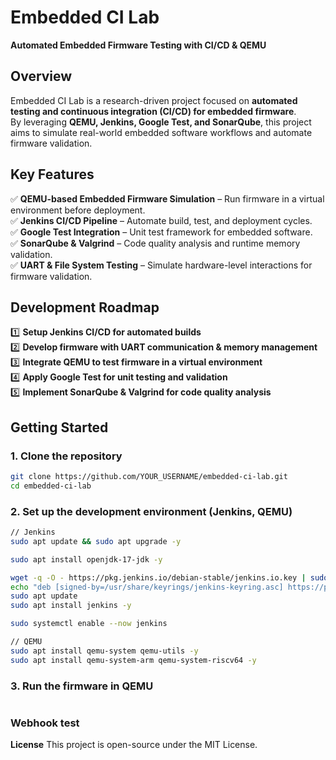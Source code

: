 # Embedded CI Lab  
**Automated Embedded Firmware Testing with CI/CD & QEMU**  

## Overview  
Embedded CI Lab is a research-driven project focused on **automated testing and continuous integration (CI/CD) for embedded firmware**.  
By leveraging **QEMU, Jenkins, Google Test, and SonarQube**, this project aims to simulate real-world embedded software workflows and automate firmware validation.  

## Key Features  
✅ **QEMU-based Embedded Firmware Simulation** – Run firmware in a virtual environment before deployment.  
✅ **Jenkins CI/CD Pipeline** – Automate build, test, and deployment cycles.  
✅ **Google Test Integration** – Unit test framework for embedded software.  
✅ **SonarQube & Valgrind** – Code quality analysis and runtime memory validation.  
✅ **UART & File System Testing** – Simulate hardware-level interactions for firmware validation.  

## Development Roadmap  
1️⃣ **Setup Jenkins CI/CD for automated builds**  
2️⃣ **Develop firmware with UART communication & memory management**  
3️⃣ **Integrate QEMU to test firmware in a virtual environment**  
4️⃣ **Apply Google Test for unit testing and validation**  
5️⃣ **Implement SonarQube & Valgrind for code quality analysis**  

## Getting Started  
### 1. Clone the repository  
```bash
git clone https://github.com/YOUR_USERNAME/embedded-ci-lab.git
cd embedded-ci-lab
```
### 2. Set up the development environment (Jenkins, QEMU)
```bash
// Jenkins
sudo apt update && sudo apt upgrade -y

sudo apt install openjdk-17-jdk -y

wget -q -O - https://pkg.jenkins.io/debian-stable/jenkins.io.key | sudo tee /usr/share/keyrings/jenkins-keyring.asc > /dev/null
echo "deb [signed-by=/usr/share/keyrings/jenkins-keyring.asc] https://pkg.jenkins.io/debian-stable binary/" | sudo tee /etc/apt/sources.list.d/jenkins.list > /dev/null
sudo apt update
sudo apt install jenkins -y

sudo systemctl enable --now jenkins

// QEMU
sudo apt install qemu-system qemu-utils -y
sudo apt install qemu-system-arm qemu-system-riscv64 -y
```
### 3. Run the firmware in QEMU
```bash
```

### Webhook test

**License**
This project is open-source under the MIT License.
